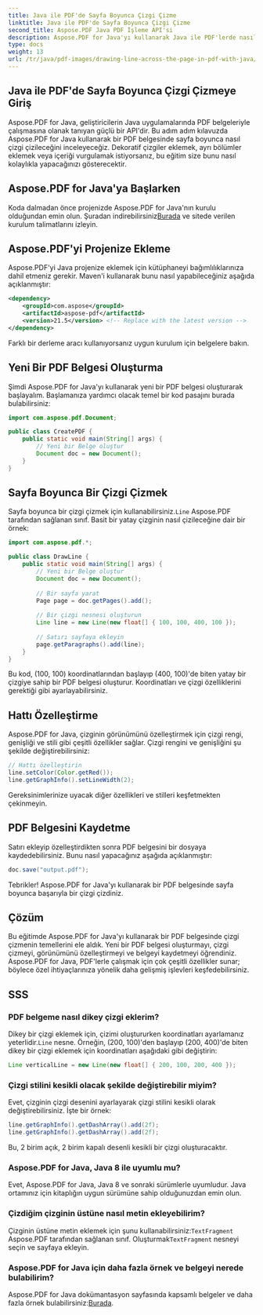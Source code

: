 ```yaml
---
title: Java ile PDF'de Sayfa Boyunca Çizgi Çizme
linktitle: Java ile PDF'de Sayfa Boyunca Çizgi Çizme
second_title: Aspose.PDF Java PDF İşleme API'si
description: Aspose.PDF for Java'yı kullanarak Java ile PDF'lerde nasıl çizgi çizeceğinizi öğrenin. PDF çizgi çizimi için kaynak kodlu adım adım kılavuz.
type: docs
weight: 13
url: /tr/java/pdf-images/drawing-line-across-the-page-in-pdf-with-java/
---
```


## Java ile PDF'de Sayfa Boyunca Çizgi Çizmeye Giriş

Aspose.PDF for Java, geliştiricilerin Java uygulamalarında PDF belgeleriyle çalışmasına olanak tanıyan güçlü bir API'dir. Bu adım adım kılavuzda Aspose.PDF for Java kullanarak bir PDF belgesinde sayfa boyunca nasıl çizgi çizileceğini inceleyeceğiz. Dekoratif çizgiler eklemek, ayrı bölümler eklemek veya içeriği vurgulamak istiyorsanız, bu eğitim size bunu nasıl kolaylıkla yapacağınızı gösterecektir.

## Aspose.PDF for Java'ya Başlarken

Koda dalmadan önce projenizde Aspose.PDF for Java'nın kurulu olduğundan emin olun. Şuradan indirebilirsiniz[Burada](https://releases.aspose.com/pdf/java/) ve sitede verilen kurulum talimatlarını izleyin.

## Aspose.PDF'yi Projenize Ekleme

Aspose.PDF'yi Java projenize eklemek için kütüphaneyi bağımlılıklarınıza dahil etmeniz gerekir. Maven'i kullanarak bunu nasıl yapabileceğiniz aşağıda açıklanmıştır:

```xml
<dependency>
    <groupId>com.aspose</groupId>
    <artifactId>aspose-pdf</artifactId>
    <version>21.5</version> <!-- Replace with the latest version -->
</dependency>
```

Farklı bir derleme aracı kullanıyorsanız uygun kurulum için belgelere bakın.

## Yeni Bir PDF Belgesi Oluşturma

Şimdi Aspose.PDF for Java'yı kullanarak yeni bir PDF belgesi oluşturarak başlayalım. Başlamanıza yardımcı olacak temel bir kod pasajını burada bulabilirsiniz:

```java
import com.aspose.pdf.Document;

public class CreatePDF {
    public static void main(String[] args) {
        // Yeni bir Belge oluştur
        Document doc = new Document();
    }
}
```

## Sayfa Boyunca Bir Çizgi Çizmek

 Sayfa boyunca bir çizgi çizmek için kullanabilirsiniz.`Line` Aspose.PDF tarafından sağlanan sınıf. Basit bir yatay çizginin nasıl çizileceğine dair bir örnek:

```java
import com.aspose.pdf.*;

public class DrawLine {
    public static void main(String[] args) {
        // Yeni bir Belge oluştur
        Document doc = new Document();
        
        // Bir sayfa yarat
        Page page = doc.getPages().add();
        
        // Bir çizgi nesnesi oluşturun
        Line line = new Line(new float[] { 100, 100, 400, 100 });
        
        // Satırı sayfaya ekleyin
        page.getParagraphs().add(line);
    }
}
```

Bu kod, (100, 100) koordinatlarından başlayıp (400, 100)'de biten yatay bir çizgiye sahip bir PDF belgesi oluşturur. Koordinatları ve çizgi özelliklerini gerektiği gibi ayarlayabilirsiniz.

## Hattı Özelleştirme

Aspose.PDF for Java, çizginin görünümünü özelleştirmek için çizgi rengi, genişliği ve stili gibi çeşitli özellikler sağlar. Çizgi rengini ve genişliğini şu şekilde değiştirebilirsiniz:

```java
// Hattı özelleştirin
line.setColor(Color.getRed());
line.getGraphInfo().setLineWidth(2);
```

Gereksinimlerinize uyacak diğer özellikleri ve stilleri keşfetmekten çekinmeyin.

## PDF Belgesini Kaydetme

Satırı ekleyip özelleştirdikten sonra PDF belgesini bir dosyaya kaydedebilirsiniz. Bunu nasıl yapacağınız aşağıda açıklanmıştır:

```java
doc.save("output.pdf");
```

Tebrikler! Aspose.PDF for Java'yı kullanarak bir PDF belgesinde sayfa boyunca başarıyla bir çizgi çizdiniz.

## Çözüm

Bu eğitimde Aspose.PDF for Java'yı kullanarak bir PDF belgesinde çizgi çizmenin temellerini ele aldık. Yeni bir PDF belgesi oluşturmayı, çizgi çizmeyi, görünümünü özelleştirmeyi ve belgeyi kaydetmeyi öğrendiniz. Aspose.PDF for Java, PDF'lerle çalışmak için çok çeşitli özellikler sunar; böylece özel ihtiyaçlarınıza yönelik daha gelişmiş işlevleri keşfedebilirsiniz.

## SSS

### PDF belgeme nasıl dikey çizgi eklerim?

Dikey bir çizgi eklemek için, çizimi oluştururken koordinatları ayarlamanız yeterlidir.`Line` nesne. Örneğin, (200, 100)'den başlayıp (200, 400)'de biten dikey bir çizgi eklemek için koordinatları aşağıdaki gibi değiştirin:

```java
Line verticalLine = new Line(new float[] { 200, 100, 200, 400 });
```

### Çizgi stilini kesikli olacak şekilde değiştirebilir miyim?

Evet, çizginin çizgi desenini ayarlayarak çizgi stilini kesikli olarak değiştirebilirsiniz. İşte bir örnek:

```java
line.getGraphInfo().getDashArray().add(2f);
line.getGraphInfo().getDashArray().add(2f);
```

Bu, 2 birim açık, 2 birim kapalı desenli kesikli bir çizgi oluşturacaktır.

### Aspose.PDF for Java, Java 8 ile uyumlu mu?

Evet, Aspose.PDF for Java, Java 8 ve sonraki sürümlerle uyumludur. Java ortamınız için kitaplığın uygun sürümüne sahip olduğunuzdan emin olun.

### Çizdiğim çizginin üstüne nasıl metin ekleyebilirim?

 Çizginin üstüne metin eklemek için şunu kullanabilirsiniz:`TextFragment` Aspose.PDF tarafından sağlanan sınıf. Oluşturmak`TextFragment` nesneyi seçin ve sayfaya ekleyin.

### Aspose.PDF for Java için daha fazla örnek ve belgeyi nerede bulabilirim?

 Aspose.PDF for Java dokümantasyon sayfasında kapsamlı belgeler ve daha fazla örnek bulabilirsiniz:[Burada](https://reference.aspose.com/pdf/java/).